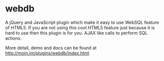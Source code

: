 webdb
=====

A jQuery and JavaScript plugin which make it easy to use WebSQL feature of HTML5. If you are not using this cool HTML5 feature just because it is hard to use then this plugin is for you. AJAX like calls to perform SQL actions.


More detail, demo and docs can be found at http://moin.im/plugins/webdb/index.html
